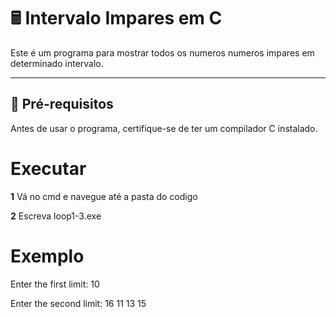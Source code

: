 # 🖩 Intervalo Impares em C  

Este é um programa para mostrar todos os numeros numeros impares em determinado intervalo.

---

## 🔧 **Pré-requisitos**  

Antes de usar o programa, certifique-se de ter um compilador C instalado.
# **Executar**

**1** Vá no cmd e navegue até a pasta do codigo 

**2** Escreva loop1-3.exe

# **Exemplo**
Enter the first limit:  10

Enter the second limit:  16 
11 13 15
